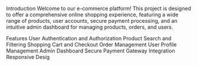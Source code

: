 Introduction
Welcome to our e-commerce platform!
This project is designed to offer a comprehensive online shopping experience,
featuring a wide range of products, user accounts, secure payment processing, 
and an intuitive admin dashboard for managing products, orders, and users.

Features
User Authentication and Authorization
Product Search and Filtering
Shopping Cart and Checkout
Order Management
User Profile Management
Admin Dashboard
Secure Payment Gateway Integration
Responsive Desig
